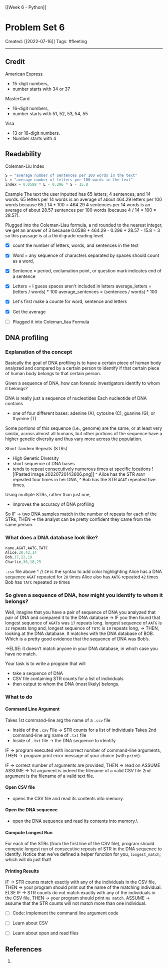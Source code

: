 [[Week 6 - Python]]

# Problem Set 6 
Created:  [[2022-07-16]]
Tags: #fleeting 

---
## Credit
American Express  
- 15-digit numbers, 
- number starts with 34 or 37


MasterCard 
- 16-digit numbers,
- number starts with 51, 52, 53, 54, 55


Visa  
- 13 or 16-digit numbers.
- Number starts with 4


## Readability
Coleman-Liu Index
```Python
S = "average number of sentences per 100 words in the text"
L = "average number of letters per 100 words in the text"
index = 0.0588 * L - 0.296 * S - 15.8
```
Example
The text the user inputted has 
65 letters, 4 sentences, and 14 words. 
65 letters per 14 words 
    is an average of about 464.29 letters per 100 words 
    because 65 / 14 * 100 = 464.29 
4 sentences per 14 words 
    is an average of about 28.57 sentences per 100 words 
    (because 4 / 14 * 100 = 28.57). 

Plugged into the Coleman-Liau formula, a
nd rounded to the nearest integer, 
we get an answer of 3 
    because 0.0588 * 464.29 - 0.296 * 28.57 - 15.8 = 3
    so this passage is at a third-grade reading level.


- [x] count the number of letters, words, and sentences in the text
- [x] Word = any sequence of characters separated by spaces should count as a word, 
- [x] Sentence =  period, exclamation point, or question mark indicates end of a sentence
- [x] Letters = I guess spaces aren't included in letters
average_letters = (letters / words) * 100
average_sentences = (sentences / words) * 100


- [x] Let's first make a counte for word, sentence and letters
- [x] Get the average
- [ ] Plugged it into Coleman_liau Formula



## DNA profiling
### Explanation of the concept
Basically the goal of DNA profiling is to have a certain piece of human body analyzed and compared by a certain person to identify if that certain piece of human body belongs to that certain person.

Given a sequence of DNA, how can forensic investigators identify to whom it belongs?

DNA is really just a sequence of nucleotides
Each nucleotide of DNA contains 
- one of four different bases: adenine (A), cytosine (C), guanine (G), or thymine (T)

Some portions of this sequence (i.e., genome) are the same, or at least very similar, across almost all humans, but other portions of the sequence have a higher genetic diversity and thus vary more across the population.

Short Tandem Repeats (STRs)
- High Genetic Diversity
- short sequence of DNA bases
- tends to repeat consecutively numerous times at specific locations
![[Pasted image 20220720143606.png]]
^ Alice has the STR `AGAT` repeated four times in her DNA, 
^ Bob has the STR `AGAT` repeated five times.


Using multiple STRs, rather than just one, 
- improves the accuracy of DNA profiling


So 
IF -> two DNA samples match in the number of repeats for each of the STRs,
THEN -> the analyst can be pretty confident they came from the same person.


### What does a DNA database look like?
```cs
name,AGAT,AATG,TATC
Alice,28,42,14
Bob,17,22,19
Charlie,36,18,25
```
`.csv` file above ^    // `C#` is the syntax to add color highlighting
Alice has a DNA sequence `AGAT` repeated for `28` times
Alice also has `AATG` repeated `42` times
Bob has `TATC` repeated `19` times


### So given a sequence of DNA, how might you identify to whom it belongs? 
Well, imagine that you have a pair of sequence of DNA
you analyzed that pair of DNA and compared it to the DNA database 
-> IF you then found that
    longest sequence of `AGAT`s was `17` repeats long. 
    longest sequence of `AATG` is `22` repeats long and, 
    longest sequence of `TATC` is `19` repeats long, 
-> THEN, looking at the DNA database. It matches with the DNA database of BOB. Which is a  pretty good evidence that the sequence of DNA was Bob’s. 

->ELSE:
it doesn’t match anyone in your DNA database, 
in which case you have no match.

Your task is to write a program that will 
- take a sequence of DNA 
- CSV file containing STR counts for a list of individuals  
- then output to whom the DNA (most likely) belongs.


### What to do
#### Command Line Argument
Takes 1st command-line arg the name of a `.csv` file
- Inside of the `.csv` File -> STR counts for a list of individuals
Takes 2nd command-line arg name of `.txt` file
- Inside of `.txt` file -> the DNA sequence to identify

IF -> program executed with incorrect number of command-line arguments,
THEN -> program print error message of your choice (with `print`). 

IF -> correct number of arguments are provided, 
THEN -> read on ASSUME
ASSUME -> 
    1st argument is indeed the filename of a valid CSV file 
    2nd argument is the filename of a valid text file.


#### Open CSV file
- opens the CSV file and read its contents into memory.

#### Open the DNA sequence
- open the DNA sequence and read its contents into memory.\

#### Compute Longest Run
For each of the STRs (from the first line of the CSV file), 
program should compute longest run of consecutive repeats of STR in the DNA sequence to identify. 
Notice that we’ve defined a helper function for you, `longest_match`, which will do just that!

#### Printing Results
IF -> STR counts match exactly with any of the individuals in the CSV file, 
THEN -> your program should print out the name of the matching individual.
ELSE IF -> STR counts do not match exactly with any of the individuals in the CSV file,
THEN ->  your program should print `No match`.
ASSUME -> assume that the STR counts will not match more than one individual.

- [ ] Code: Implement the command line argument code
- [ ] Learn about CSV
- [ ] Learn about open and read files



## References
1. 